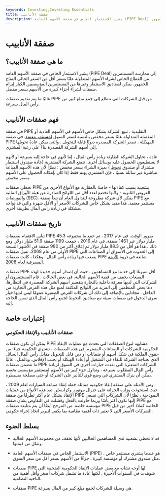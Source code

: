 ```yaml
---
keywords: Investing,Investing Essentials
title: صفقة الأنابيب
description: يشير الاستثمار الخاص في صفقة الأسهم العامة (PIPE Deal) إلى ممارسة المستثمرين من القطاع الخاص لشراء الأسهم المتداولة علنًا بسعر أقل من السعر الحالي المتاح للجمهور.
---
```


# صفقة الأنابيب
## ما هي صفقة الأنابيب؟

يشير الاستثمار الخاص في صفقة الأسهم العامة (PIPE Deal) إلى ممارسة المستثمرين من القطاع الخاص لشراء الأسهم المتداولة علنًا بسعر أقل من السعر الحالي المتاح للجمهور. يمكن لصناديق الاستثمار وغيرها من المستثمرين المؤسسيين الكبار إبرام صفقات لشراء أجزاء كبيرة من الأسهم بسعر مفضل.

غالبًا ما يتم تقديم صفقات PIPE من قبل الشركات التي تتطلع إلى جمع مبلغ كبير من رأس المال بسرعة.

## فهم صفقات الأنابيب

في صفقة PIPE التقليدية ، تبيع الشركة بشكل خاص الأسهم في الأسهم العادية أو المفضلة المتداولة علنًا بسعر مخفض بالنسبة لسعر السوق [لمستثمر معتمد](/accreditedinvestor). في صفقة PIPE المهيكلة ، تصدر الشركة المصدرة ديونًا قابلة للتحويل ، والتي يمكن عادةً تحويلها إلى أسهم الشركة المُصدرة بناءً على رغبة المشتري.

عادة ، تحاول الشركة الطارئة زيادة رأس المال ، إما لأنهم في حاجة إليه بسرعة أو لأنهم لا يستطيعون الحصول عليه بوسائل أخرى. تتمتع الشركة المشترية (عادة صندوق استثمار مشترك أو صندوق [تحوط](/hedgefund) ) بميزة الشراء بسعر مخفض ؛ نظرًا لأن هذه الأسهم المباعة مباشرة غير سائلة نسبيًا ، فإن المشتري يهتم فقط إذا كان بإمكانه الحصول على الأسهم بسعر مخفض.

تحظى صفقات PIPE بشعبية بسبب كفاءتها - خاصةً بالمقارنة مع الأنواع الأخرى من العروض الثانوية - ولأنها تخضع لعدد أقل من اللوائح الصادرة عن هيئة الأوراق المالية والبورصات (SEC). يمكن لأي شركة مطروحة للتداول العام أن تبدأ صفقة PIPE مع مستثمر معتمد. هذا مفيد بشكل خاص للشركات الأصغر أو الأقل شهرة والتي قد تواجه مشكلة في زيادة رأس المال بطريقة أخرى.

## تاريخ صفقات الأنابيب

تباين الاهتمام بصفقات PIPE بمرور الوقت. في عام 2017 ، تم جمع ما مجموعه 45.3 مليار دولار عبر 1461 صفقة. في عام 2016 ، جمعت 1199 صفقة 51.6 مليار دولار. ومع ذلك ، هذا هو أقل من 88.3 مليار دولار تم إغلاق أكثر من 980 صفقة في الأشهر التسعة الأولى من عام 2008. تميل صفقات PIPE إلى الحدوث في الأسواق أو الصناعات التي يصعب فيها زيادة رأس المال ؛ وهكذا ، كانت صفقات PIPE شائعة في ذروة [الأزمة المصرفية لعام 2008](/great-recession).

صفقات PIPE أقل شيوعًا إلى حد ما مع المساهمين ، حيث أن إصدار أسهم جديدة لهذه المبيعات يخفف من قيمة الأسهم الحالية. في بعض الحالات ، قام المستثمرون أو الشركات التي لديها معرفة داخلية بالتجارة بتقصير أسهم الشركة المصدرة في انتظارها. دعا بعض المنظمين إلى المزيد من اللوائح المكثفة لمنع مثل هذه الفرص التجارية من الداخل ، مجادلين بالإضافة إلى ذلك أن شركات العرض الصغيرة عمومًا ليس لديها خيار سوى الدخول في صفقات سيئة مع صناديق التحوط لجمع رأس المال الذي تمس الحاجة إليه.

## إعتبارات خاصة

### صفقات الأنابيب والإنقاذ الحكومي

يمكن أن تكون صفقات PIPE مشابهة لنوع الصفقات التي تحدث مع عمليات الإنقاذ الحكومية للشركات أو الصناعات المتعثرة. في هذه الصفقات ، تشتري الحكومة جزءًا من حقوق الملكية في شكل أسهم أو ضمانات أو دين قابل للتحويل مقابل رأس المال السائل الذي تحتاجه الشركة للبقاء في التشغيل أو إعادة الهيكلة أو تجنب الإفلاس. وبالمثل ، غالبًا ما تتضمن صفقات PIPE الشركات المتعثرة التي نفدت خيارات أخرى في السوق لزيادة رأس المال المطلوب بسرعة ، وتداول جزء كبير من الأسهم لمستثمر مؤسسي بخصم يمكن أن يترك المشتري في وضع قوي للتأثير على الشركة أو حتى مصلحة مسيطرة.

ومن الأمثلة على صفقة إنقاذ حكومية مماثلة خطة إنقاذ صناعة السيارات لعام 2009 ، حيث استحوذت وزارة الخزانة على جنرال موتورز وكرايسلر. تعد هذه الأنواع من عمليات الإنقاذ بشكل عام أكثر تطرفًا من صفقة PIPE النموذجية ، نظرًا لأن الشركات التي تسعى إليها تكون أكثر يأسًا وربما حاولت بالفعل وفشلت في التفاوض بشأن صفقة PIPE مع مؤسسة خاصة. من المرجح أيضًا أن يتم متابعة صفقات PIPE الخاصة كملاذ أخير من قبل الشركات الأصغر التي لا تعتبر ذات أهمية نظامية بما يكفي لتبرير اتخاذ إجراء حكومي.

## يسلط الضوء

- قد لا تحظى بشعبية لدى المساهمين الحاليين لأنها تخفف من مجموعة الأسهم الحالية وتقلل من قيمتها.

- الاستثمار الخاص في صفقات الأسهم العامة (PIPE) هو عندما يشتري مستثمر خاص ، مثل صندوق مشترك أو مؤسسة كبيرة ، جزءًا من الأسهم بسعر أقل من سعر السوق.

- صفقات PIPE لها أوجه تشابه مع بعض عمليات الإنقاذ الحكومية الضخمة التي شوهدت في السنوات الأخيرة ، لكنها عادة ما تشمل شركات أصغر وأقل أهمية من الناحية النظامية.

- صفقات PIPE هي وسيلة للشركات لجمع مبلغ كبير من المال بسرعة.

